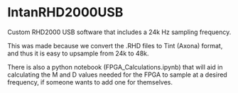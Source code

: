 # IntanRHD2000USB
Custom RHD2000 USB software that includes a 24k Hz sampling frequency.

This was made because we convert the .RHD files to Tint (Axona) format, and thus it is easy to upsample from 24k to 48k.

There is also a python notebook (FPGA_Calculations.ipynb) that will aid in calculating the M and D values needed for the FPGA to sample at a desired frequency, if someone wants to add one for themselves.
